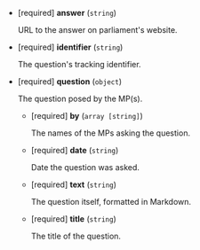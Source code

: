 
* [required] **answer** (`string`)

    URL to the answer on parliament's website.

* [required] **identifier** (`string`)

    The question's tracking identifier.

* [required] **question** (`object`)

    The question posed by the MP(s).

    * [required] **by** (`array [string]`)

        The names of the MPs asking the question.

    * [required] **date** (`string`)

        Date the question was asked.

    * [required] **text** (`string`)

        The question itself, formatted in Markdown.

    * [required] **title** (`string`)

        The title of the question.
